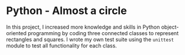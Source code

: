 # Python - Almost a circle

In this project, I increased more knowledge and skills in Python object-oriented programming by coding three connected classes to represent rectangles and squares. I wrote my own test suite using the `unittest` module to test all functionality for each class.

